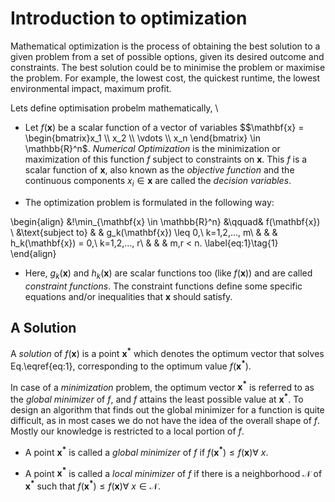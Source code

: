 # Introduction to optimization
Mathematical optimization is the process of obtaining the best solution to a given problem from a set of possible options, given its desired outcome and constraints. 
The best solution could be to minimise the problem or maximise the problem. For example, the lowest cost, the quickest runtime, the lowest environmental impact, maximum profit.

Lets define optimisation probelm mathematically, \
+ Let $f(\mathbf{x})$ be a scalar function of a vector of variables $$\mathbf{x} = \begin{bmatrix}x_1 \\ x_2 \\ \vdots \\ x_n \end{bmatrix} \in \mathbb{R}^n$. 
*Numerical Optimization* is the minimization or maximization of this function $f$ subject to constraints on $\mathbf{x}$. This $f$ is a scalar function of $\mathbf{x}$, also known as the *objective function* and the continuous components $x_i \in \mathbf{x}$ are called the *decision variables*.

+ The optimization problem is formulated in the following way:


\begin{align}
&\!\min_{\mathbf{x} \in \mathbb{R}^n}        &\qquad& f(\mathbf{x}) \\
&\text{subject to} &      & g_k(\mathbf{x}) \leq 0,\ k=1,2,..., m\\
&                  &      & h_k(\mathbf{x}) = 0,\ k=1,2,..., r\\
&                  &      & m,r < n. \label{eq:1}\tag{1}
\end{align}

+ Here, $g_k(\mathbf{x})$ and $h_k(\mathbf{x})$ are scalar functions too (like $f(\mathbf{x})$) and are called *constraint functions*. The constraint functions define some specific equations and/or inequalities that $\mathbf{x}$ should satisfy.


## A Solution
  
A *solution* of $f(\mathbf{x})$ is a point $\mathbf{x^*}$ which denotes the optimum vector that solves Eq.\eqref{eq:1}, corresponding to the optimum value $f(\mathbf{x^*})$.

In case of a *minimization* problem, the optimum vector $\mathbf{x^*}$ is referred to as the *global minimizer* of $f$, and $f$ attains the least possible value at $\mathbf{x^*}$. To design an algorithm that finds out the global minimizer for a function is quite difficult, as in most cases we do not have the idea of the overall shape of $f$. Mostly our knowledge is restricted to a local portion of $f$.

+ A point $\mathbf{x^*}$ is called a *global minimizer* of $f$ if $f(\mathbf{x^*}) \leq f(\mathbf{x}) \forall\ x$.

 
+ A point $\mathbf{x^*}$ is called a *local minimizer* of $f$ if there is a neighborhood $\mathcal{N}$ of $\mathbf{x^*}$ such that $f(\mathbf{x^*}) \leq f(\mathbf{x}) \forall\ x \in \mathcal{N}$.
